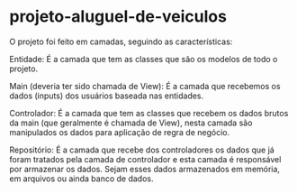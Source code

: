 # projeto-aluguel-de-veiculos

O projeto foi feito em camadas, seguindo as características:

Entidade: É a camada que tem as classes que são os modelos de todo o projeto.

Main (deveria ter sido chamada de View): É a camada que recebemos os dados (inputs) dos usuários baseada nas entidades.

Controlador: É a camada que tem as classes que recebem os dados brutos da main (que geralmente é chamada de View), nesta camada são manipulados os dados para aplicação de regra de negócio.

Repositório: É a camada que recebe dos controladores os dados que já foram tratados pela camada de controlador e esta camada é responsável por armazenar os dados. Sejam esses dados armazenados em memória, em arquivos ou ainda banco de dados.
